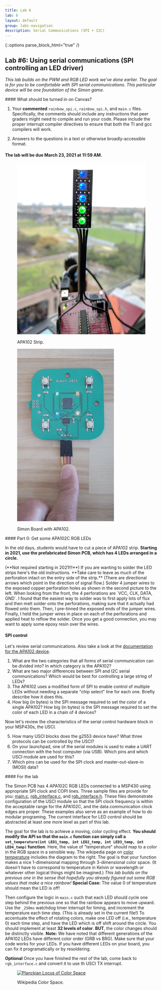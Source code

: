 ```yaml
---
title: Lab 6
lab: 6
layout: default
group: labs-navigation
description: Serial Communications (SPI + I2C)
---
```


{::options parse_block_html="true" /}

## Lab #6: Using serial communications (SPI controlling an LED driver)

_This lab builds on the PWM and RGB LED work we've done earlier. The goal is
for you to be comfortable with SPI serial communications. This particular
device will be one foundation of the Simon game._

<div class="alert alert-danger" role="alert">
#### What should be turned in on Canvas?

  1. Your **commented** `rainbow_spi.c`, `rainbow_spi.h`, and `main.c` files. Specifically, the
comments should include any instructions that peer graders might need to compile and run your
code. Please include the proper interrupt compiler directives to ensure that both the TI and
gcc compilers will work.

  2. Answers to the questions in a text or otherwise broadly-accessible format.

#### The lab will be due March 23, 2021 at 11:59 AM. 

</div>

<div class="row">
<div class="col-md-3 col-sm-6 col-xs-6">
<figure class="figure">
<a href="APA102-Strip-Front.jpg"> <img src="APA102-Strip-Front.jpg"
    class="figure-img img-fluid rounded" alt="APA102 Strip"></a>
<figcaption class="figure-caption"><p>APA102 Strip.</p></figcaption>
</figure>
<figure class="figure">
<a href="simon.gif"> <img src="simon.gif"
    class="figure-img img-fluid rounded" alt="Simon Board"></a>
<figcaption class="figure-caption"><p>Simon Board with APA102.</p></figcaption>
</figure>

</div>
<div class="col-md-9 col-sm-12 col-xs-12">
#### Part 0: Get some APA102C RGB LEDs

In the old days, students would have to cut a piece of APA102 strip. **Starting
in 2021, use the prefabricated Simon PCB, which has 4 LEDs arranged in a circle.**

<div class="alert alert-danger" role="alert">
(**Not required starting in 2021!!!**) If you are wanting to solder the LED strips here's the
old instructions. **Take care to leave as much of the perforation intact on the entry side of
the strip.** (There are directional arrows which point in the direction of signal flow.) Solder
4 jumper wires to the exposed copper perforation holes as shown in the second picture to the
left. When looking from the front, the 4 perforations are `VCC, CLK, DATA, GND`. I found that
the easiest way to solder was to first apply lots of flux and then melt solder onto the
perforations, making sure that it actually had flowed onto them. Then, I pre-tinned the exposed
ends of the jumper wires.  Finally, I held the jumper wires in place on each of the
perforations and applied heat to reflow the solder. Once you get a good connection, you may
want to apply some epoxy resin over the wires.
</div>
</div>

#### SPI control

Let's review serial communications. Also take a look at the [documentation for the APA102
device](https://www.adafruit.com/product/2343).

<ol class="questions">
<li>What are the two categories that all forms of serial communication can be divided into?
In which category is the APA102?</li>
<li>What are two major differences between SPI and I2C serial communications? Which would be
best for controlling a large string of LEDs?</li>
<li>The APA102 uses a modified form of SPI to enable control of multiple LEDs without needing a
separate "chip select" line for each one. Briefly describe how it does this.</li>
<li>How big (in bytes) is the SPI message required to set the color of a single APA102? How
big (in bytes) is the SPI message required to set the color of each LED in a chain of 4
devices?</li>
</ol>

Now let's review the characteristics of the serial control hardware block
in your MSP430s, the USCI.

<ol class="questions" start="5">
<li>How many USCI blocks does the g2553 device have? What three protocols can be controlled by
the USCI?</li>
<li>On your launchpad, one of the serial modules is used to make a UART connection with the
host computer (via USB). Which pins and which USCI module are used for this? </li>
<li>Which pins can be used for the SPI clock and master-out-slave-in (MOSI)
data?</li>
</ol>


<div class="row">
<div class="col-md-9 col-sm-12 col-xs-12">
#### For the lab

The Simon PCB has 4 APA102C RGB LEDs connected to a MSP430 using appropriate 
SPI clock and COPI lines. Three sample files are provide for you: [main.c](main.c),
[rgb_interface.c](rgb_interface.c), and [rgb_interface.h](rgb_interface.h). These files
demonstrate configuration of the USCI module so that the SPI clock frequency is within the
acceptable range for the APA102C, and the data communication clock edges are proper. These
examples also serve as an example of how to do modular programing. The current interface
for LED control should be abstracted at least one more level as part of this lab.

The goal for the lab is to achieve a moving, color cycling effect.
**You should modify the API so that the `main.c` function can simply call a 
`set_temperature(int LED1_temp, int LED2_temp, int LED3_temp, int LED4_temp)` function**.
Here, the value of "temperature" should map to a color in the RGB space in a sensible way.
The wikipedia page on [color temperature](https://en.wikipedia.org/wiki/Color_temperature) includes
the diagram to the right. The goal is that your function makes a nice 1-dimensional mapping 
through 3-dimensional color space. (It doesn't have to correspond to temperature in Kelvin
or wavelength or whatever other logical things might be imagined.)
_This lab builds on the previous one in the sense that hopefully you already
figured out some RGB values that make a nice rainbow!_
**Special Case:** The value 0 of temperature should mean the LED is off!

Then configure the logic in `main.c` such that each LED should cycle one step behind the 
previous one so that the rainbow appears to move upward. Use the `_250ms` watchdog timer interrupt for timing, and increment
the temperature each time step. (This is already set in the current file!)
To accentuate the effect of rotating colors, make one LED off (i.e., temperature 0) each time step, 
and have the LED which is off shift around the circle.
You should implement at least **32 levels of color**. **BUT**, the color changes should be distinctly visible. 
 **Note:** We have noted that different generations
of the APA102 LEDs have different color order (GRB vs BRG). Make sure that your code works
for your LEDs. If you have different LEDs on your board, you can fix it programatically
or by resoldering.

**Optional** Once you have finished the rest of the lab, come back to `rgb_interface.c` and
convert it to use th USCI TX interrupt.
</div>
<div class="col-md-3 col-sm-6 col-xs-6">
<figure class="figure">
<a href="https://en.wikipedia.org/wiki/Color_temperature#/media/File:PlanckianLocus.png"> <img src="https://upload.wikimedia.org/wikipedia/commons/thumb/b/ba/PlanckianLocus.png/1024px-PlanckianLocus.png"
    class="figure-img img-fluid rounded" alt="Planckian Locus of Color Space"></a>
<figcaption class="figure-caption"><p>Wikipedia Color Space.</p></figcaption>
</figure>
</div>
</div>
